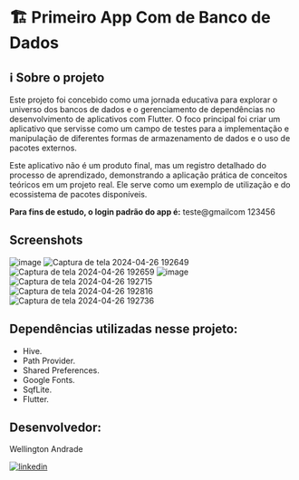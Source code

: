 
# 🏗️ Primeiro App Com de Banco de Dados

## ℹ️ Sobre o projeto
Este projeto foi concebido como uma jornada educativa para explorar o universo dos bancos de dados e o gerenciamento de dependências no desenvolvimento de aplicativos com Flutter. O foco principal foi criar um aplicativo que servisse como um campo de testes para a implementação e manipulação de diferentes formas de armazenamento de dados e o uso de pacotes externos.

Este aplicativo não é um produto final, mas um registro detalhado do processo de aprendizado, demonstrando a aplicação prática de conceitos teóricos em um projeto real. Ele serve como um exemplo de utilização e do ecossistema de pacotes disponíveis.

**Para fins de estudo, o login padrão do app é:**
teste@gmailcom
123456

## Screenshots

![image](https://github.com/wellingtonzero21/Bootcamp_Santander/assets/137003398/658991ad-0dd2-4309-942c-0d102ed9488b)
![Captura de tela 2024-04-26 192649](https://github.com/wellingtonzero21/Bootcamp_Santander/assets/137003398/08ff3eab-2e50-4e37-af06-1ef2a91d98ab)
![Captura de tela 2024-04-26 192659](https://github.com/wellingtonzero21/Bootcamp_Santander/assets/137003398/4306e875-90ac-4330-95dc-23a6a629e3fd)
![image](https://github.com/wellingtonzero21/Bootcamp_Santander/assets/137003398/b537cfc7-88ac-4d16-b6b2-3d8848c220fb)
![Captura de tela 2024-04-26 192715](https://github.com/wellingtonzero21/Bootcamp_Santander/assets/137003398/a35ec629-52cc-4f27-9581-29d02d524b61)
![Captura de tela 2024-04-26 192816](https://github.com/wellingtonzero21/Bootcamp_Santander/assets/137003398/94de230f-929d-41f0-9b3e-7f3b2c15aed5)
![Captura de tela 2024-04-26 192736](https://github.com/wellingtonzero21/Bootcamp_Santander/assets/137003398/48efd614-b949-4dce-a351-ebc10ac59193)


## Dependências utilizadas nesse projeto:
- Hive.
- Path Provider.
- Shared Preferences.
- Google Fonts.
- SqfLite.
- Flutter.

## Desenvolvedor:
Wellington Andrade

[![linkedin](https://img.shields.io/badge/linkedin-0A66C2?style=for-the-badge&logo=linkedin&logoColor=white)](https://www.linkedin.com/in/wellington-andrade-64b44b275)
